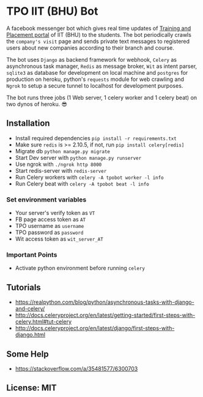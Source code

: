 # TPO IIT (BHU) Bot

A facebook messenger bot which gives real time updates of [Training and Placement portal](https://placement.iitbhu.ac.in/) of IIT (BHU) to the students. The bot periodically crawls the `company's visit` page and sends private text messages to registered users about new companies according to their branch and course.

The bot uses `Django` as backend framework for webhook, `Celery` as asynchronous task manager, `Redis` as message broker, `Wit` as intent parser, `sqlite3` as database for development on local machine and `postgres` for production on heroku, python's `requests` module for web crawling and `Ngrok` to setup a secure tunnel to localhost for development purposes.

The bot runs three jobs (1 Web server, 1 celery worker and 1 celery beat) on two dynos of heroku. 😎

## Installation 

* Install required dependencies `pip install -r requirements.txt`
* Make sure `redis` is >= 2.10.5, if not, run `pip install celery[redis]`
* Migrate db `python manage.py migrate`
* Start Dev server with `python manage.py runserver`
* Use ngrok with `./ngrok http 8000`
* Start redis-server with `redis-server`
* Run Celery workers with `celery -A tpobot worker -l info` 
* Run Celery beat with `celery -A tpobot beat -l info`


### Set environment variables

* Your server's verify token as `VT`
* FB page access token as `AT`
* TPO username as `username`
* TPO password as `password`
* Wit access token as `wit_server_AT`

### Important Points

* Activate python environment before running `celery`

## Tutorials

  * https://realpython.com/blog/python/asynchronous-tasks-with-django-and-celery/
  * http://docs.celeryproject.org/en/latest/getting-started/first-steps-with-celery.html#tut-celery
  * http://docs.celeryproject.org/en/latest/django/first-steps-with-django.html

## Some Help

  * https://stackoverflow.com/a/35481577/6300703

## License: MIT
